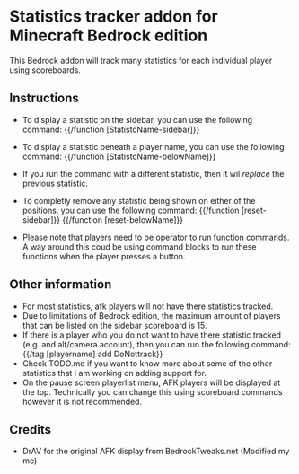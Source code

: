 # Statistics tracker addon for Minecraft Bedrock edition
This Bedrock addon will track many statistics for each individual player using scoreboards.

## Instructions
- To display a statistic on the sidebar, you can use the following command:
{{/function [StatistcName-sidebar]}}

- To display a statistic beneath a player name, you can use the following command:
{{/function [StatistcName-belowName]}}

- If you run the command with a different statistic, then it wil <i>replace</i> the previous statistic.

- To completly remove any statistic being shown on either of the positions, you can use the following command:
{{/function [reset-sidebar]}}
{{/function [reset-belowName]}}

- Please note that players need to be operator to run function commands. A way around this coud be using command blocks to run these functions when the player presses a button.

## Other information
- For most statistics, afk players will not have there statistics tracked.
- Due to limitations of Bedrock edition, the maximum amount of players that can be listed on the sidebar scoreboard is 15.
- If there is a player who you do not want to have there statistic tracked (e.g. and alt/camera account), then you can run the following command:
{{/tag [playername] add DoNottrack}}
- Check TODO.md if you want to know more about some of the other statistics that I am working on adding support for.
- On the pause screen playerlist menu, AFK players will be displayed at the top. Technically you can change this using scoreboard commands however it is not recommended.

## Credits
- DrAV for the original AFK display from BedrockTweaks.net (Modified my me)
